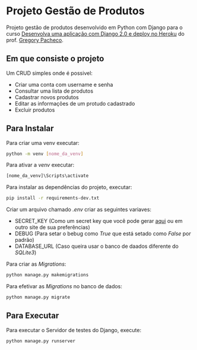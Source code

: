 # Projeto Gestão de Produtos

Projeto gestão de produtos desenvolvido em Python com Django para o curso [Desenvolva uma aplicação com Django 2.0 e deploy no Heroku](https://www.udemy.com/django-20-heroku/) do prof. [Gregory Pacheco](https://www.udemy.com/user/gpzimpacheco/).

## Em que consiste o projeto 

Um CRUD simples onde é possivel:

* Criar uma conta com username e senha
* Consultar uma lista de produtos
* Cadastrar novos produtos
* Editar as informações de um protudo cadastrado
* Excluir produtos

## Para Instalar

Para criar uma venv executar:

```bash
python -m venv [nome_da_venv]
```

Para ativar a _venv_ executar:

```bash
[nome_da_venv]\Scripts\activate
```

Para instalar as dependências do projeto, executar:

```bash
pip install -r requirements-dev.txt
```

Criar um arquivo chamado _.env_ criar as seguintes variaves:

* SECRET_KEY (Como um secret key que você pode gerar [aqui](https://djskgen.herokuapp.com/) ou em outro site de sua preferências)
* DEBUG (Para setar o bebug como _True_ que está setado como _False_ por padrão)
* DATABASE_URL (Caso queira usar o banco de daados diferente do _SQLite3_)

Para criar as _Migrations_:

```bash
python manage.py makemigrations
```

Para efetivar as _Migrations_ no banco de dados:

```bash
python manage.py migrate
```

## Para Executar

Para executar o Servidor de testes do Django, execute:

```bash
python manage.py runserver
```
